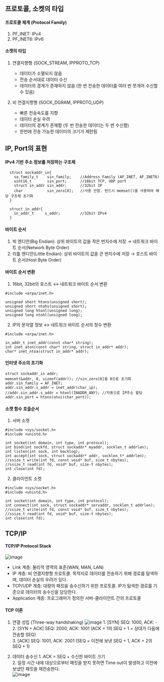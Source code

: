 

## 프로토콜, 소켓의 타입

#### 프로토콜 체계 (Protocol Family)
  1. PF_INET: IPv4
  2. PF_INET6: IPv6

#### 소켓의 타입
  1. 연결지향형 (SOCK_STREAM, IPPROTO_TCP)
     * 데이터가 소멸되지 않음
     * 전송 순서대로 데이터 수신
     * 데이터의 경계가 존재하지 않음 (한 번 전송한 데이터를 여러 번 쪼개어 수신할 수 있음)
     
  2. 비 연결지향형 (SOCK_DGRAM, IPPROTO_UDP)
     * 빠른 전송속도를 지향
     * 데이터 손실 우려
     * 데이터의 경계가 존재함 (두 번 전송한 데이터는 두 번 수신함)
     * 한번에 전송 가능한 데이터의 크기가 제한됨


## IP, Port의 표현

#### IPv4 기반 주소 정보를 저장하는 구조체
```
  struct sockaddr_in{
    sa_family_t    sin_family;    //Address Family (AF_INET, AF_INET6)
    uint16_t       sin_port;      //16bit TCP, UDP port
    struct in_addr sin_addr;      //32bit IP
    char           sin_zero[8];   //사용 안함. 반드시 memset()을 사용하여 해당 구조체 초기화
  }
```
```
  struct in_addr{
    in_addr_t     s_addr;         //32bit IPv4
  }
```

#### 바이트 순서
  1. 빅 엔디안(Big Endian): 상위 바이트의 값을 작은 번지수에 저장 → 네트워크 바이트 순서(Network Byte Order)
  2. 리틀 엔디안(Little Endian): 상위 바이트의 값을 큰 번지수에 저장 → 호스트 바이트 순서(Host Byte Order)

#### 바이트 순서 변환
  1. 16bit, 32bit의 호스트 ↔ 네트워크 바이트 순서 변환
```
#include <arpa/inet.h>

unsigned short htons(unsigned short);
unsigned short ntohs(unsigned short);
unsigned long htonl(unsigned long);
unsigned long ntohl(unsigned long);
```

  2. IP의 문자열 정보 ↔ 네트워크 바이트 순서의 정수 변환
```
#include <arpa/inet.h>

in_addr_t inet_addr(const char* string);
int inet_aton(const char* string, struct in_addr* addr);
char* inet_ntoa(struct in_addr* addr);
```

#### 인터넷 주소의 초기화
```
struct sockaddr_in addr;
memset(&addr, 0, sizeof(addr)); //sin_zero[8]을 0으로 초기화
addr.sin_family = AF_INET;
addr.sin_addr.s_addr = inet_addr(char_ip);
//addr.sin_addr.s_addr = htonl(INADDR_ANY); //자동으로 IP주소 할당
addr.sin_port = htons(atoi(char_port));
```

#### 소켓 함수 호출순서
  1. 서버 소켓
```
#include <sys/socket.h>
#include <unistd.h>

int socket(int domain, int type, int protocol);
int bind(int sockfd, struct sockaddr* myaddr, socklen_t addrlen);
int listen(int sock, int backlog);
int accept(int sock, struct sockaddr* addr, socklen_t* addrlen);
//ssize_t write(int fd, const void* buf, size_t nbytes);
//ssize_t read(int fd, void* buf, size-t nbytes);
int close(int fd);
```

  2. 클라이언트 소켓
```
#include <sys/socket.h>
#include <unistd.h>

int socket(int domain, int type, int protocol);
int connect(int sock, struct sockaddr* servaddr, socklen_t addrlen);
//ssize_t write(int fd, const void* buf, size_t nbytes);
//ssize_t read(int fd, void* buf, size-t nbytes);
int close(int fd);
```


## TCP/IP

#### TCP/IP Protocol Stack
![image](https://user-images.githubusercontent.com/55453184/164879633-79713ba8-2cd4-462d-8151-64281962da23.png)
  * Link 계층: 물리적 영역의 표준(WAN, MAN, LAN)
  * IP 계층: 비 연결지향형 프로토콜. 목적지로 데이터를 전송하기 위해 경로를 탐색하며, 데이터 손실의 우려가 있다.
  * TCP/UDP 계층: 대량의 패킷을 송수신하기 위한 프로토콜. IP가 탐색한 경로를 기준으로 데이터의 송수신을 담당한다.
  * Application 계층: 프로그래머가 정의한 서버-클라이언트 간의 프로토콜

#### TCP 이론
  1. 연결 성립 (Three-way handshaking)
  ![image](https://user-images.githubusercontent.com/55453184/164881756-49b93f86-dede-4758-abcb-e3f26ad8d122.png)
    1. [SYN] SEQ: 1000, ACK: -   
    2. [SYN + ACK] SEQ: 2000, ACK: 1001 (ACK = 1의 SEQ + 1 = 상대가 다음에 전송할 SEQ)   
    3. [ACK] SEQ: 1001, ACK: 2001 (SEQ = 이전에 보낸 SEQ + 1, ACK = 2의 SEQ + 1)   
    
  2. 데이터 송수신
    1. ACK = SEQ + 수신한 바이트 크기   
    2. 일정 시간 내에 대상으로부터 패킷을 받지 못하면 Time out이 발생하고 이전에 보냈던 패킷을 재전송한다.   
    ![image](https://user-images.githubusercontent.com/55453184/164882684-409de9a2-2d15-4dc1-9b0f-ad7560895113.png)

